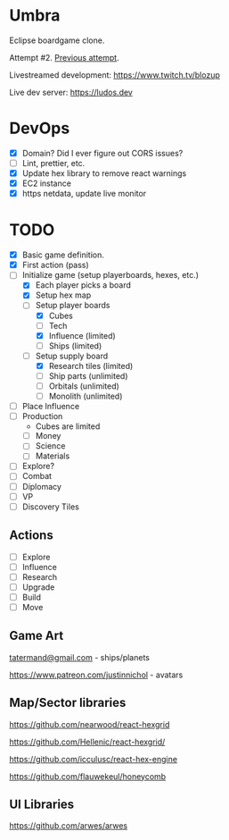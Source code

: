 # Umbra

Eclipse boardgame clone.

Attempt #2. [Previous attempt](https://github.com/nearwood/eclipsed).

Livestreamed development: https://www.twitch.tv/blozup

Live dev server: https://ludos.dev


# DevOps

- [x] Domain? Did I ever figure out CORS issues?
- [ ] Lint, prettier, etc.
- [x] Update hex library to remove react warnings
- [x] EC2 instance
- [x] https netdata, update live monitor

# TODO

- [x] Basic game definition.
- [x] First action (pass)
- [ ] Initialize game (setup playerboards, hexes, etc.)
  - [x] Each player picks a board
  - [x] Setup hex map
  - [ ] Setup player boards
    - [x] Cubes
    - [ ] Tech
    - [x] Influence (limited)
    - [ ] Ships (limited)
  - [ ] Setup supply board
    - [x] Research tiles (limited)
    - [ ] Ship parts (unlimited)
    - [ ] Orbitals (unlimited)
    - [ ] Monolith (unlimited)
- [ ] Place Influence
- [ ] Production
  - Cubes are limited
  - [ ] Money
  - [ ] Science
  - [ ] Materials
- [ ] Explore?
- [ ] Combat
- [ ] Diplomacy
- [ ] VP
- [ ] Discovery Tiles

## Actions
- [ ] Explore
- [ ] Influence
- [ ] Research
- [ ] Upgrade
- [ ] Build
- [ ] Move

## Game Art

tatermand@gmail.com - ships/planets

https://www.patreon.com/justinnichol - avatars

## Map/Sector libraries

https://github.com/nearwood/react-hexgrid

https://github.com/Hellenic/react-hexgrid/

https://github.com/icculusc/react-hex-engine

https://github.com/flauwekeul/honeycomb

## UI Libraries

https://github.com/arwes/arwes
